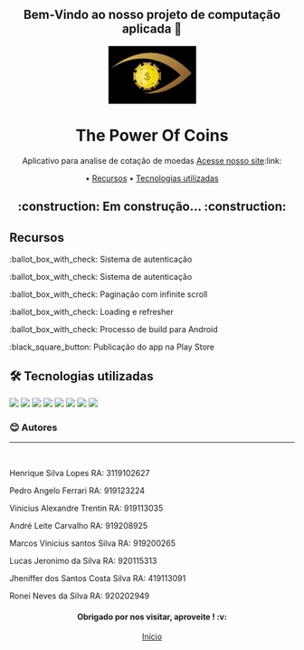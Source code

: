 <h2 align="center"> 
  Bem-Vindo ao nosso projeto de computação aplicada 👋
</h2>

<p align="center">
<img src="https://github.com/jheni-lang-2905/thePowerOfCoins/blob/main/powercoins/imagens/logo.jpg" align="center">
<h1 align="center">The Power Of Coins</h1>
</p>

<p align="center">Aplicativo para analise de cotação de moedas <a href="https://thepowerofcoins.netlify.app/" target="_new" rel="external">Acesse nosso site</a>:link:</p>


<p align="center" name="sumario">
 • <a href="#recursos">Recursos</a>
 • <a href="#tecnologias">Tecnologias utilizadas</a> 
</p>

<h2 align="center"> :construction: Em construção...  :construction:</h2>

<a name="recursos">
  <h2>Recursos</h2>
      <p>:ballot_box_with_check: Sistema de autenticação</p>
      <p>:ballot_box_with_check: Sistema de autenticação</p>
      <p>:ballot_box_with_check: Paginação com infinite scroll</p> 
      <p>:ballot_box_with_check: Loading e refresher</p>
      <p>:ballot_box_with_check: Processo de build para Android </p> 
      <p>:black_square_button: Publicação do app na Play Store</p>
</a>


<a name="tecnologias" align="left">
  <h2>🛠 Tecnologias utilizadas</h2>
  <img src="https://img.shields.io/badge/HTML-239120?style=for-the-badge&logo=html5&logoColor=white">
  <img src="https://img.shields.io/badge/CSS-239120?&style=for-the-badge&logo=css3&logoColor=white">
  <img src="https://img.shields.io/badge/TypeScript-007ACC?style=for-the-badge&logo=typescript&logoColor=white">
  <img src="https://img.shields.io/badge/Dart-0175C2?style=for-the-badge&logo=dart&logoColor=white">
  <img src="https://img.shields.io/badge/React-20232A?style=for-the-badge&logo=react&logoColor=61DAFB">
  <img src="https://img.shields.io/badge/React_Router-CA4245?style=for-the-badge&logo=react-router&logoColor=white">
  <img src="https://img.shields.io/badge/Flutter-02569B?style=for-the-badge&logo=flutter&logoColor=white">
  <img src="https://img.shields.io/badge/Netlify-00C7B7?style=for-the-badge&logo=netlify&logoColor=white">
</a> 

### :blush: Autores
---

<br />
  

<p>Henrique Silva Lopes RA: 3119102627</p>
<p>Pedro Angelo Ferrari RA: 919123224</p>
<p>Vinicius Alexandre Trentin RA: 919113035</p>
<p>André Leite Carvalho RA: 919208925</p>
<p>Marcos Vinicius santos Silva RA: 919200265</p>
<p>Lucas Jeronimo da Silva RA: 920115313</p>
<p>Jheniffer dos Santos Costa Silva RA: 419113091</p>
<p>Ronei Neves da Silva RA: 920202949</p>

<h4 align = "center">Obrigado por nos visitar, aproveite ! :v:</h4>

<p align="center" name="sumario">
 <a href="#sumario">Início</a>
</p>
